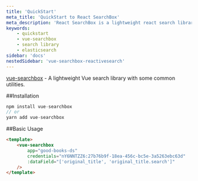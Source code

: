 ```yaml
---
title: 'QuickStart'
meta_title: 'QuickStart to React SearchBox'
meta_description: 'React SearchBox is a lightweight react search library with some common utilities.'
keywords:
    - quickstart
    - vue-searchbox
    - search library
    - elasticsearch
sidebar: 'docs'
nestedSidebar: 'vue-searchbox-reactivesearch'
---
```


[vue-searchbox](https://github.com/appbaseio/vue-searchbox) - A lightweight Vue search library with some common utilities.

##Installation

```js
npm install vue-searchbox
// or
yarn add vue-searchbox
```

##Basic Usage

```html
<template>
	<vue-searchbox
		app="good-books-ds"
		credentials="nY6NNTZZ6:27b76b9f-18ea-456c-bc5e-3a5263ebc63d"
		:dataField="['original_title', 'original_title.search']"
	/>
</template>
```
